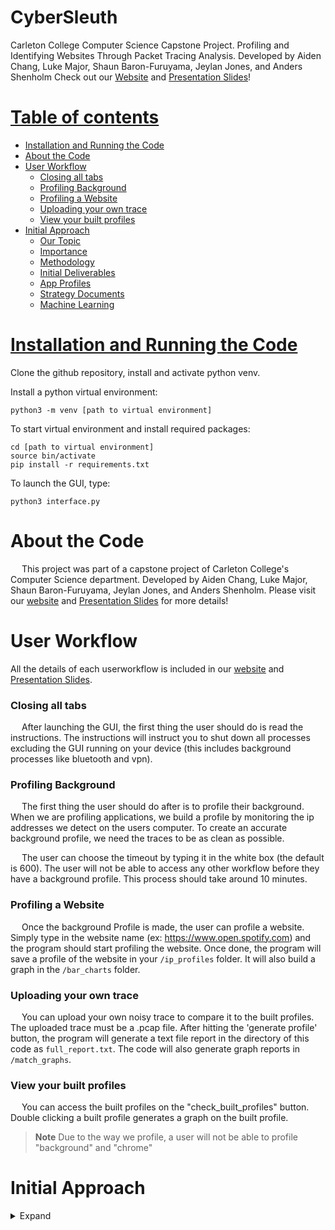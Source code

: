 # CyberSleuth
Carleton College Computer Science Capstone Project.
Profiling and Identifying Websites Through Packet Tracing Analysis.
Developed by Aiden Chang, Luke Major, Shaun Baron-Furuyama, Jeylan Jones, and Anders Shenholm
Check out our [Website](https://cs.carleton.edu/cs_comps/2223/csiOlin/final-results/) and [Presentation Slides](https://docs.google.com/presentation/d/1U0ZS9FJ87KXPLVZnWpzN3VO7B7C6Hcd8K937XkT7x4Y/edit#slide=id.g1f48a6d175f_0_0)!

<ins>Table of contents</ins>
=================

<!--ts-->
* [Installation and Running the Code](#installation-and-running-the-code)
* [About the Code](#about-the-code)
* [User Workflow](#user-workflow)
    * [Closing all tabs](#closing-all-tabs)
    * [Profiling Background](#profiling-background)
    * [Profiling a Website](#profiling-a-website)
    * [Uploading your own trace](#uploading-your-own-trace)
    * [View your built profiles](#view-your-built-profiles)
* [Initial Approach](#initial-approach)
    * [Our Topic](#our-topic)
    * [Importance](#why-is-this-important-and-who-does-this-project-serve)
    * [Methodology](#methodology)
    * [Initial Deliverables](#initial-deliverables)
    * [App Profiles](#app-profiles)
    * [Strategy Documents](#strategy-documents)
    * [Machine Learning](#machine-learning)
<!--te-->


<ins>Installation and Running the Code</ins>
============


Clone the github repository, install and activate python venv. 

Install a python virtual environment:
```
python3 -m venv [path to virtual environment]
```

To start virtual environment and install required packages:
```
cd [path to virtual environment]
source bin/activate
pip install -r requirements.txt
```

To launch the GUI, type:
```
python3 interface.py
```

About the Code
============
&emsp; This project was part of a capstone project of Carleton College's Computer Science department. Developed by Aiden Chang, Luke Major, Shaun Baron-Furuyama, Jeylan Jones, and Anders Shenholm. Please visit our [website](https://cs.carleton.edu/cs_comps/2223/csiOlin/final-results/) and [Presentation Slides](https://docs.google.com/presentation/d/1U0ZS9FJ87KXPLVZnWpzN3VO7B7C6Hcd8K937XkT7x4Y/edit#slide=id.g1f48a6d175f_0_0) for more details! 

User Workflow
============
All the details of each userworkflow is included in our [website](https://cs.carleton.edu/cs_comps/2223/csiOlin/final-results/) and [Presentation Slides](https://docs.google.com/presentation/d/1U0ZS9FJ87KXPLVZnWpzN3VO7B7C6Hcd8K937XkT7x4Y/edit#slide=id.g1f48a6d175f_0_0).
### Closing all tabs
&emsp; After launching the GUI, the first thing the user should do is read the instructions. The instructions will instruct you to shut down all processes excluding the GUI running on your device (this includes background processes like bluetooth and vpn).  

### Profiling Background
&emsp; The first thing the user should do after is to profile their background. When we are profiling applications, we build a profile by monitoring the ip addresses we detect on the users computer. To create an accurate background profile, we need the traces to be as clean as possible. 

&emsp; The user can choose the timeout by typing it in the white box (the default is 600). The user will not be able to access any other workflow before they have a background profile. This process should take around 10 minutes. 

### Profiling a Website
&emsp; Once the background Profile is made, the user can profile a website. Simply type in the website name (ex: https://www.open.spotify.com) and the program should start profiling the website. Once done, the program will save a profile of the website in your ```/ip_profiles``` folder. It will also build a graph in the `/bar_charts` folder.

### Uploading your own trace
&emsp; You can upload your own noisy trace to compare it to the built profiles. The uploaded trace must be a .pcap file. After hitting the 'generate profile' button, the program will generate a text file report in the directory of this code as `full_report.txt`. The code will also generate graph reports in `/match_graphs`. 

### View your built profiles
&emsp; You can access the built profiles on the "check_built_profiles" button. Double clicking a built profile generates a graph on the built profile. 
> **Note**
> Due to the way we profile, a user will not be able to profile "background" and "chrome"



Initial Approach
============

<details>
<summary>Expand</summary>

### Our Topic
&emsp; In the increasingly interconnected world we live in today, we take for granted our ability to log onto our favorite applications and instantly access data stored around the world. This paradigm has been the result of numerous decades of trial and error, with consistent efforts to improve computer capabilities and the common user experience. This process however, has obscured much of computers’ background tasks in favor of simple interfaces. So, how does this accessed data actually make its way to our machine? And in what ways do the applications on our machine communicate with the location that data is stored in? The answer to these questions varies by application, and examining the most popular ones will allow us to gain key insights into what kinds of intermediate exchanges are being used. 

### Why is this important, and who does this project serve?
&emsp; The implications of our project are not only relevant to computer scientists and those interested in networking, but to the daily lives of all technology users. Before the 21st century, this task would not seem daunting enough to warrant a large project in higher education, but this vast online system of communication has extended so widely and deeply in global society, that personal data can no longer be tracked so simply. Personal data is being sent to countless entities from connected devices in a persistent and rapid web of circulation, and this is for multiple reasons. Slicker and improved information access, as well as increased demand for new methods of long-distance communication are just two examples, but the most recent and momentous reason as of late has been the commodification of data. The general public is well aware of this, especially with headlines involving suspicious profits of companies such as Facebook and Twitter, yet a heavily technology-dependent world with little education on networks is left with no choice but to continue using their online services as normal, or if a user is more savvy, install a VPN on their devices. Knowing this, we will present the results of our project in a vocabulary and in a medium that common internet citizens can engage with, and we will use accurate language for well-informed computer scientists to relate to, so that we can educate everyone on how connections work, why they sometimes don’t, and we can encourage them to be mindful of their habits. 

### Our approach
&emsp; We will use personal and project-dedicated computers to collect and analyze data which details apps’ network interactions. Based on factors such as IP address, protocol, packet length, timing of when packets are sent, and port information, we will analyze packets using the open-source program Wireshark to build application profiles for some number of popular applications for our project. Additionally, we will produce a document detailing strategies and criteria affirming an ability to receive a trace and determine what applications are being used, thus allowing another person or group to repeat our process for profiled applications. Finally, if we have enough time after profiling popular applications, we will use machine learning algorithms to automate the process of distinguishing our profiled applications from other applications in a given packet trace.

### Methodology
&emsp; As mentioned in the background section, Wireshark will be the primary tool we use to analyze network traffic. We can use Wireshark to monitor incoming and outgoing data packets on personal and lab computers. Wireshark also gives us many tools for analyzing packets:
- Statistics menu - a range of data analysis including but not limited to:
    - all endpoints
    - all conversations
    - packet length average, histogram
    - rate of packets over time
- Display filters - limits observed packets to a selected subset based on:
    - protocol
    - ip address (source or destination)
    - packet size

&emsp; On top of the patterns we can find in Wireshark, we’ll also be using outside research to make our profiling more efficient. For example, if we can find detailed documentation for some app we want to profile, it could really help us know what to look for in that app’s network footprint. It’s also inevitable that we’ll want to look up the IP addresses that appear in our traces, for which we will need to do some online research. As these cases arise, we’ll carefully use outside sources.

&emsp; We will begin to decipher network traffic by focusing on a single app. We’ll collect traces that isolate that app’s activity, and study them in detail to piece together a profile of its network traffic. We will use the features provided by Wireshark, as well as other research as is needed. In this early stage of the project, we envision our application profiles to include information regarding commonly used IP addresses and ports, typical packet lengths (this won’t be used extensively, as we know that packet length can vary based on router), protocol information (QUIC vs. TCP vs. UDP etc.), and timing patterns. By “timing patterns”, we mean how frequently a given application communicates with the machine to which it is sending data. Some applications may send lots of packets in short “bursts” and then wait before sending another burst, while other applications may send fewer packets in a more consistent manner. Since so many moving parts are involved in a single trace, it would of course be difficult to find any one primary detail to indicate the journey of a packet, if not impossible. To find a method for narrowing down necessary steps for application profiling, we will naturally need to rely on a number of assumptions that can only come from sheer time and exposure to relationships between these details. Each of the applications we profile will likely have differing patterns upon closer inspection; we’ll compile these patterns into an outline of a profile.

&emsp; Once we have a working draft of a profile, we’ll look to identify that app in a packet trace containing many ‘conversations’ between many distinct applications running simultaneously. We can either take these traces ourselves or request them from our advisor for a stricter test of our profile. This will require us to carefully use our profiles to comb over these conversations in the packet trace, in order to decipher which applications are being run. In light of this, we may run into challenges in this process if there are applications that we haven’t profiled that look extremely similar in their traces to an application that we have profiled, or even if there are applications that we have profiled but resemble different ones when “background noise” from other applications interferes with our interpretation. We are expecting that the process of finding a profiled app in a busier trace will help us refine our profile and notice what really helps us identify an app’s network footprint in “the wild.” 

&emsp; As we become confident in our first profile, we can branch out into profiling other apps, using our sharpened skills and intuition to build and test new profiles. We’re imagining a tiered priority system to dictate which apps we focus on, where we only move on to the next tier after having strong profiles for all apps in the current tier. 

&emsp; We will develop strategy documents with each profile to describe a method for identifying apps based on their profile. It isn’t necessarily crucial that we have full strategy documents as soon as we have final drafts for each profile, but it could definitely be useful to have every researcher articulate the key pieces of the profile so that others less involved with that profile could pick it up quicker. This type of info can be written for a technical audience (us) as needed, so we wouldn’t really need final drafts for it to be useful. By the end of the project however, there should be no profile that doesn’t come with a polished strategy document. 

### Initial Deliverables
Minimum: 3 app profiles, each with a strategy document.

Maximum: 6+ app profiles, each with a strategy document. A program that automates app detection using our profiles and strategy documents.

### App Profiles
&emsp; Our app profiles consist of documents including any consistent characteristics of some app’s network traffic, including but not limited to: IP addresses, protocols, packet size, packet frequency, packet timing, port numbers, distinctive behaviors, and common errors. More basic information will be presented in a simple format used for all profiles, and more complicated patterns may be described in a general-purpose area for writing.

### Strategy Documents
&emsp; A strategy document corresponding to a given application profile will consist of formal instructions on how to pick out the application in a “noisy” or “messy” packet trace consisting of many different applications running at the same time. It will detail the method we used to profile the application and will include instructions on which IP addresses and ports to look at, what sort of byte flow would be expected in each direction, packet size, and packet timing (how frequently packets are sent in each direction) for our profiled application. Additionally, we will explain how we used the Statistics menu on wireshark to do this analysis and we will explain which graphs are the most helpful in picking the profiled application out from a messy trace. 

### Machine Learning
&emsp; As a final part of this project, we hope to translate the information from our strategy documents that detail how to pick given applications out from a “messy” trace into a machine learning algorithm (or set of algorithms) that automates this process. This would mean that we could give any trace to our algorithm and we would be able to see if any of our profiled applications are running. We will know by the end of this term whether we will be able to do this aspect of the project, and we will continue to explore ways in which we can gather traces “from the wild” to give to our algorithm. We are considering using a neural network to do this automation, but should a different type of machine learning approach work better we will pivot and go in another direction.

</details>








